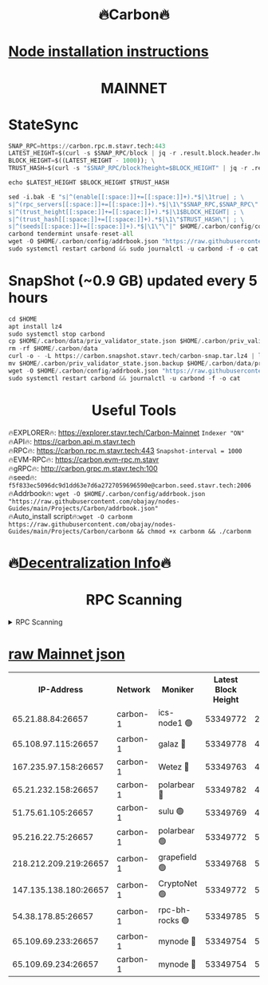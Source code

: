 <h1 align="center"> 🔥Carbon🔥</h1>

[Node installation instructions](https://github.com/obajay/nodes-Guides/tree/main/Projects/Carbon)
=
<h1 align="center"> MAINNET</h1>

# StateSync
```python
SNAP_RPC=https://carbon.rpc.m.stavr.tech:443
LATEST_HEIGHT=$(curl -s $SNAP_RPC/block | jq -r .result.block.header.height); \
BLOCK_HEIGHT=$((LATEST_HEIGHT - 1000)); \
TRUST_HASH=$(curl -s "$SNAP_RPC/block?height=$BLOCK_HEIGHT" | jq -r .result.block_id.hash)

echo $LATEST_HEIGHT $BLOCK_HEIGHT $TRUST_HASH

sed -i.bak -E "s|^(enable[[:space:]]+=[[:space:]]+).*$|\1true| ; \
s|^(rpc_servers[[:space:]]+=[[:space:]]+).*$|\1\"$SNAP_RPC,$SNAP_RPC\"| ; \
s|^(trust_height[[:space:]]+=[[:space:]]+).*$|\1$BLOCK_HEIGHT| ; \
s|^(trust_hash[[:space:]]+=[[:space:]]+).*$|\1\"$TRUST_HASH\"| ; \
s|^(seeds[[:space:]]+=[[:space:]]+).*$|\1\"\"|" $HOME/.carbon/config/config.toml
carbond tendermint unsafe-reset-all
wget -O $HOME/.carbon/config/addrbook.json "https://raw.githubusercontent.com/obajay/nodes-Guides/main/Projects/Carbon/addrbook.json"
sudo systemctl restart carbond && sudo journalctl -u carbond -f -o cat
```
# SnapShot (~0.9 GB) updated every 5 hours
```python
cd $HOME
apt install lz4
sudo systemctl stop carbond
cp $HOME/.carbon/data/priv_validator_state.json $HOME/.carbon/priv_validator_state.json.backup
rm -rf $HOME/.carbon/data
curl -o - -L https://carbon.snapshot.stavr.tech/carbon-snap.tar.lz4 | lz4 -c -d - | tar -x -C $HOME/.carbon --strip-components 2
mv $HOME/.carbon/priv_validator_state.json.backup $HOME/.carbon/data/priv_validator_state.json
wget -O $HOME/.carbon/config/addrbook.json "https://raw.githubusercontent.com/obajay/nodes-Guides/main/Projects/Carbon/addrbook.json"
sudo systemctl restart carbond && journalctl -u carbond -f -o cat
```

 <h1 align="center"> Useful Tools</h1>

🔥EXPLORER🔥:     https://explorer.stavr.tech/Carbon-Mainnet        `Indexer "ON"` \
🔥API🔥:          https://carbon.api.m.stavr.tech \
🔥RPC🔥:          https://carbon.rpc.m.stavr.tech:443              `Snapshot-interval = 1000` \
🔥EVM-RPC🔥:      https://carbon.evm-rpc.m.stavr \
🔥gRPC🔥:         http://carbon.grpc.m.stavr.tech:100 \
🔥seed🔥:      `f5f833ec5096dc9d1dd63e7d6a2727059696590e@carbon.seed.stavr.tech:2006` \
🔥Addrbook🔥:  `wget -O $HOME/.carbon/config/addrbook.json "https://raw.githubusercontent.com/obajay/nodes-Guides/main/Projects/Carbon/addrbook.json"` \
🔥Auto_install script🔥:`wget -O carbonm https://raw.githubusercontent.com/obajay/nodes-Guides/main/Projects/Carbon/carbonm && chmod +x carbonm && ./carbonm`

🔥[Decentralization Info](https://github.com/obajay/StateSync-snapshots/tree/main/Projects/Carbon/Decentralization)🔥
=
<h1 align="center"> RPC Scanning</h1>

<details>
<summary>RPC Scanning</summary>

<h2 align="center"> We scan nodes in real time every 4 hours. And we provide the final result of RPC endpoints.
We cannot influence the operation of these nodes in any way. </h2>


```python
If Voting Power is higher than 0 --> then the Node is a validator of the network and may be subject to attack and be a potential threat to the chain.
```
```python
We marked such validators with a red symbol
```

</details>

[raw Mainnet json](https://rpc-check.carbonm.stavr.tech/carbonm/rpc-carbonm-result.json)
=


<table><tr><th>IP-Address</th><th>Network</th><th>Moniker</th><th>Latest Block Height</th><th>Earliest Block Height</th><th>Catching Up</th><th>Tx Index</th><th>Voting Power</th><th>Scan Time</th></tr><tr><td>65.21.88.84:26657</td><td>carbon-1</td><td>ics-node1 🟢</td><td>53349772</td><td>21164241</td><td>False</td><td>off</td><td>0</td><td>2024-02-07T01:36:19.912156583UTC</td></tr><tr><td>65.108.97.115:26657</td><td>carbon-1</td><td>galaz 🔴</td><td>53349778</td><td>47374001</td><td>False</td><td>on</td><td>11244667294</td><td>2024-02-07T01:36:30.779597474UTC</td></tr><tr><td>167.235.97.158:26657</td><td>carbon-1</td><td>Wetez 🔴</td><td>53349763</td><td>48067570</td><td>False</td><td>on</td><td>1331265120</td><td>2024-02-07T01:35:54.850624246UTC</td></tr><tr><td>65.21.232.158:26657</td><td>carbon-1</td><td>polarbear 🔴</td><td>53349782</td><td>48126001</td><td>False</td><td>on</td><td>10925517171</td><td>2024-02-07T01:36:39.310071043UTC</td></tr><tr><td>51.75.61.105:26657</td><td>carbon-1</td><td>sulu 🟢</td><td>53349769</td><td>48742001</td><td>False</td><td>on</td><td>0</td><td>2024-02-07T01:36:10.961815961UTC</td></tr><tr><td>95.216.22.75:26657</td><td>carbon-1</td><td>polarbear 🟢</td><td>53349772</td><td>52338001</td><td>False</td><td>on</td><td>0</td><td>2024-02-07T01:36:17.510322260UTC</td></tr><tr><td>218.212.209.219:26657</td><td>carbon-1</td><td>grapefield 🟢</td><td>53349768</td><td>52371001</td><td>False</td><td>on</td><td>0</td><td>2024-02-07T01:36:08.602720990UTC</td></tr><tr><td>147.135.138.180:26657</td><td>carbon-1</td><td>CryptoNet 🟢</td><td>53349772</td><td>52934001</td><td>False</td><td>on</td><td>0</td><td>2024-02-07T01:36:20.168333867UTC</td></tr><tr><td>54.38.178.85:26657</td><td>carbon-1</td><td>rpc-bh-rocks 🟢</td><td>53349785</td><td>53130001</td><td>False</td><td>on</td><td>0</td><td>2024-02-07T01:36:43.752992989UTC</td></tr><tr><td>65.109.69.233:26657</td><td>carbon-1</td><td>mynode 🔴</td><td>53349754</td><td>53160001</td><td>False</td><td>off</td><td>8691067213</td><td>2024-02-07T01:35:33.661268827UTC</td></tr><tr><td>65.109.69.234:26657</td><td>carbon-1</td><td>mynode 🔴</td><td>53349754</td><td>53160001</td><td>False</td><td>off</td><td>12851596799</td><td>2024-02-07T01:35:34.051832025UTC</td></tr></table>
